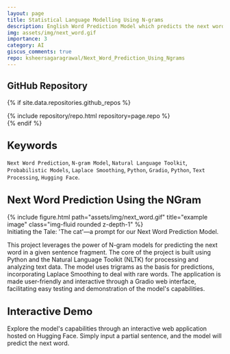 ```yaml
---
layout: page
title: Statistical Language Modelling Using N-grams
description: English Word Prediction Model which predicts the next word in a semi-complete sentence
img: assets/img/next_word.gif
importance: 3
category: AI
giscus_comments: true
repo: ksheersagaragrawal/Next_Word_Prediction_Using_Ngrams
---
```


## GitHub Repository

{% if site.data.repositories.github_repos %}
<div class="repositories d-flex flex-wrap flex-md-row flex-column justify-content-between align-items-center">
    {% include repository/repo.html repository=page.repo %}
</div>
{% endif %}

## <span style="font-size: 24px;font-weight: bold;">Keywords </span>
`Next Word Prediction`, `N-gram Model`, `Natural Language Toolkit`, `Probabilistic Models`, `Laplace Smoothing`, `Python`, `Gradio`, `Python`, `Text Processing`, `Hugging Face`.

## <span style="font-size: 24px;font-weight: bold;">Next Word Prediction Using the NGram </span>
<div class="row">
    <div class="col-sm mt-3 mt-md-0">
        {% include figure.html path="assets/img/next_word.gif" title="example image" class="img-fluid rounded z-depth-1" %}
    </div>
</div>
<div class="caption">
    Initiating the Tale: 'The cat'—a prompt for our Next Word Prediction Model.
</div>

This project leverages the power of N-gram models for predicting the next word in a given sentence fragment. The core of the project is built using Python and the Natural Language Toolkit (NLTK) for processing and analyzing text data. The model uses trigrams as the basis for predictions, incorporating Laplace Smoothing to deal with rare words. The application is made user-friendly and interactive through a Gradio web interface, facilitating easy testing and demonstration of the model's capabilities.

## <span style="font-size: 24px;font-weight: bold;">Interactive Demo <a href="https://huggingface.co/spaces/Shruhrid/Next_Word_Prediction" title="hugging face"><i class="fas fa-play-circle"></i></a></span>
Explore the model's capabilities through an interactive web application hosted on Hugging Face. Simply input a partial sentence, and the model will predict the next word.

